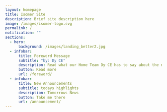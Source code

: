 ```yaml
---
layout: homepage
title: Isomer Site
description: Brief site description here
image: /images/isomer-logo.svg
permalink: /
notification: ""
sections:
  - hero:
      background: /images/landing_better2.jpg
  - infobar:
      title: Foreword Message
      subtitle: "by: Dy CE"
      description: Read what our Home Team Dy CE has to say about the new vritual gallery
      button: Read more
      url: /foreword/
  - infobar:
      title: New Announcements
      subtitle: todays highlights
      description: Tomorrows News
      button: Take me there
      url: /announcement/
---
```


